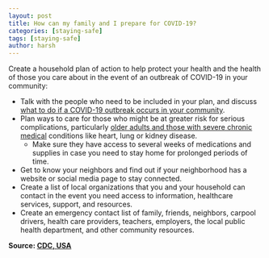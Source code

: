 ```yaml
---
layout: post
title: How can my family and I prepare for COVID-19?
categories: [staying-safe]
tags: [staying-safe]
author: harsh
---
```


Create a household plan of action to help protect your health and the health of those you care about in the event of an outbreak of COVID-19 in your community:

- Talk with the people who need to be included in your plan, and discuss [what to do if a COVID-19 outbreak occurs in your community](https://www.cdc.gov/coronavirus/2019-ncov/cases-updates/summary.html).
- Plan ways to care for those who might be at greater risk for serious complications, particularly [older adults and those with severe chronic medical](https://www.cdc.gov/coronavirus/2019-ncov/need-extra-precautions/people-at-higher-risk.html) conditions like heart, lung or kidney disease.
    - Make sure they have access to several weeks of medications and supplies in case you need to stay home for prolonged periods of time.
- Get to know your neighbors and find out if your neighborhood has a website or social media page to stay connected.
- Create a list of local organizations that you and your household can contact in the event you need access to information, healthcare services, support, and resources.
- Create an emergency contact list of family, friends, neighbors, carpool drivers, health care providers, teachers, employers, the local public health department, and other community resources.

**Source: [CDC, USA](https://www.cdc.gov/coronavirus/2019-ncov/faq.html)**